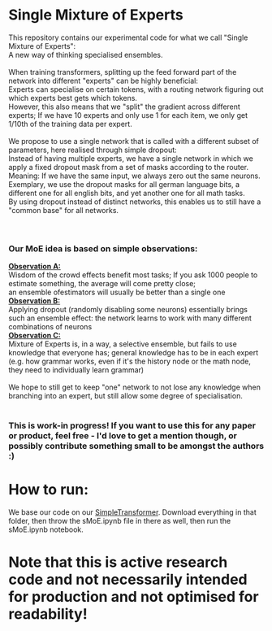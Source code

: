 # Single Mixture of Experts
This repository contains our experimental code for what we call "Single Mixture of Experts":<br/>
A new way of thinking specialised ensembles.<br/>
<br/>
When training transformers, splitting up the feed forward part of the network into different "experts" can be highly beneficial:<br/>
Experts can specialise on certain tokens, with a routing network figuring out which experts best gets which tokens.<br/>
However, this also means that we "split" the gradient across different experts; If we have 10 experts and only use 1 for each item, we only get 1/10th of the training data per expert.<br/>
<br/>
We propose to use a single network that is called with a different subset of parameters, here realised through simple dropout:<br/>
Instead of having multiple experts, we have a single network in which we apply a fixed dropout mask from a set of masks according to the router. Meaning: If we have the same input, we always zero out the same neurons. Exemplary, we use the dropout masks for all german language bits, a different one for all english bits, and yet another one for all math tasks.<br/>
By using dropout instead of distinct networks, this enables us to still have a "common base" for all networks.<br/>
<br/>
<br/>
<h3>Our MoE idea is based on simple observations:</h3>
<b><u>Observation A:</u></b><br/>
Wisdom of the crowd effects benefit most tasks; If you ask 1000 people to estimate something, the average will come pretty close;<br/>
 an ensemble ofestimators will usually be better than a single one<br/>
<b><u>Observation B:</u></b><br/>
Applying dropout (randomly disabling some neurons) essentially brings such an ensemble effect: the network learns to work with many different combinations of neurons<br/>
<b><u>Observation C:</u></b><br/>
Mixture of Experts is, in a way, a selective ensemble, but fails to use knowledge that everyone has; general knowledge has to be in each expert (e.g. how grammar works, even if it's the history node or the math node, they need to individually learn grammar)<br/><br/>
<tl;dr> We hope to still get to keep "one" network to not lose any knowledge when branching into an expert, but still allow some degree of specialisation.
<br/>
<br/>
<h3>This is work-in progress! If you want to use this for any paper or product, feel free - I'd love to get a mention though, or possibly contribute something small to be amongst the authors :)</h3>
<h1>How to run:</h1>
We base our code on our <a href="https://github.com/DaiDaiLoh/SimpleTransformer">SimpleTransformer</a>. Download everything in that folder, then throw the sMoE.ipynb file in there as well, then run the sMoE.ipynb notebook. 
 <h1 color="FF0000">Note that this is active research code and not necessarily intended for production and not optimised for readability!</h1>

